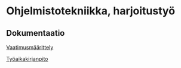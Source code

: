 # Ohjelmistotekniikka, harjoitustyö

## Dokumentaatio

[Vaatimusmäärittely](https://github.com/ptuomola/ot-harjoitustyo/blob/master/dokumentaatio/vaatimusmaarittely.md)

[Työaikakirjanpito](https://github.com/ptuomola/ot-harjoitustyo/blob/master/dokumentaatio/tyoaikakirjanpito.md)
